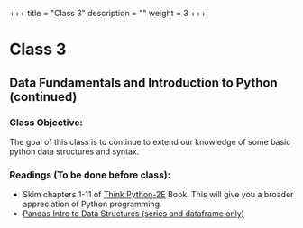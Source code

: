 +++
title = "Class 3"
description = ""
weight = 3
+++

# Class 3

## Data Fundamentals and Introduction to Python (continued)

### Class Objective:

The goal of this class is to continue to extend our knowledge of some basic python data structures and syntax.

### Readings (To be done before class):
- Skim chapters 1-11 of [Think Python-2E](http://greenteapress.com/wp/think-python-2e) Book.  This will give you a broader appreciation of Python programming.
- [Pandas Intro to Data Structures (series and dataframe only)](http://pandas.pydata.org/pandas-docs/stable/dsintro.html)
